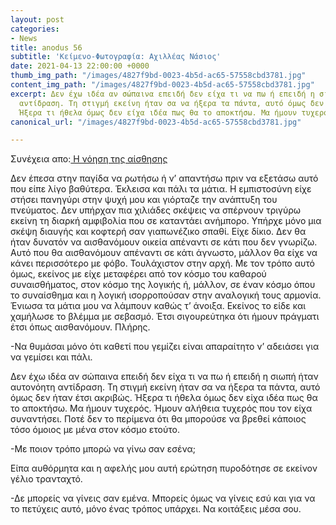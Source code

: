 ```yaml
---
layout: post
categories:
- News
title: anodus 56
subtitle: 'Κείμενο-Φωτογραφία: Αχιλλέας Νάσιος'
date: 2021-04-13 22:00:00 +0000
thumb_img_path: "/images/4827f9bd-0023-4b5d-ac65-57558cbd3781.jpg"
content_img_path: "/images/4827f9bd-0023-4b5d-ac65-57558cbd3781.jpg"
excerpt: Δεν έχω ιδέα αν σώπαινα επειδή δεν είχα τι να πω ή επειδή η σιωπή ήταν αυτονόητη
  αντίδραση. Τη στιγμή εκείνη ήταν σα να ήξερα τα πάντα, αυτό όμως δεν ήταν έτσι ακριβώς.
  Ήξερα τι ήθελα όμως δεν είχα ιδέα πως θα το αποκτήσω. Μα ήμουν τυχερός...
canonical_url: "/images/4827f9bd-0023-4b5d-ac65-57558cbd3781.jpg"

---
```

Συνέχεια απο:<a href="https://hocusphotus.com/posts/anodus-55/" target="blank"> Η νόηση της αίσθησης</a>

Δεν έπεσα στην παγίδα να ρωτήσω ή ν’ απαντήσω πριν να εξετάσω αυτό που είπε λίγο βαθύτερα. Έκλεισα και πάλι τα μάτια. Η εμπιστοσύνη είχε στήσει πανηγύρι στην ψυχή μου και γιόρταζε την ανάπτυξη του πνεύματος. Δεν υπήρχαν πια χιλιάδες σκέψεις να σπέρνουν τριγύρω εκείνη τη διαρκή αμφιβολία που σε καταντάει ανήμπορο. Υπήρχε μόνο μια σκέψη διαυγής και κοφτερή σαν γιαπωνέζικο σπαθί. Είχε δίκιο. Δεν θα ήταν δυνατόν να αισθανόμουν οικεία απέναντι σε κάτι που δεν γνωρίζω. Αυτό που θα αισθανόμουν απέναντι σε κάτι άγνωστο, μάλλον θα είχε να κάνει περισσότερο με φόβο. Τουλάχιστον στην αρχή. Με τον τρόπο αυτό όμως, εκείνος με είχε μεταφέρει από τον κόσμο του καθαρού συναισθήματος, στον κόσμο της λογικής ή, μάλλον, σε έναν κόσμο όπου το συναίσθημα και η λογική ισορροπούσαν στην αναλογική τους αρμονία. Ένιωσα τα μάτια μου να λάμπουν καθώς τ’ άνοιξα. Εκείνος το είδε και χαμήλωσε το βλέμμα με σεβασμό. Έτσι σιγουρεύτηκα ότι ήμουν πράγματι έτσι όπως αισθανόμουν. Πλήρης.

\-Να θυμάσαι μόνο ότι καθετί που γεμίζει είναι απαραίτητο ν’ αδειάσει για να γεμίσει και πάλι.

Δεν έχω ιδέα αν σώπαινα επειδή δεν είχα τι να πω ή επειδή η σιωπή ήταν αυτονόητη αντίδραση. Τη στιγμή εκείνη ήταν σα να ήξερα τα πάντα, αυτό όμως δεν ήταν έτσι ακριβώς. Ήξερα τι ήθελα όμως δεν είχα ιδέα πως θα το αποκτήσω. Μα ήμουν τυχερός. Ήμουν αλήθεια τυχερός που τον είχα συναντήσει. Ποτέ δεν το περίμενα ότι θα μπορούσε να βρεθεί κάποιος τόσο όμοιος με μένα στον κόσμο ετούτο.

\-Με ποιον τρόπο μπορώ να γίνω σαν εσένα;

Είπα αυθόρμητα και η αφελής μου αυτή ερώτηση πυροδότησε σε εκείνον γέλιο τρανταχτό.

\-Δε μπορείς να γίνεις σαν εμένα. Μπορείς όμως να γίνεις εσύ και για να το πετύχεις αυτό, μόνο ένας τρόπος υπάρχει. Να κοιτάξεις μέσα σου.